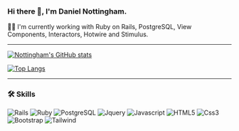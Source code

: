 ### Hi there 👋, I'm Daniel Nottingham.

👨‍💻 I'm currently working with Ruby on Rails, PostgreSQL, View Components, Interactors, Hotwire and Stimulus.
<hr/>

<div style="display: inline_block">

[![Nottingham's GitHub stats](https://github-readme-stats.vercel.app/api?username=danielnottingham&theme=dracula)](https://github.com/anuraghazra/github-readme-stats)

[![Top Langs](https://github-readme-stats.vercel.app/api/top-langs/?username=danielnottingham&layout=compact&theme=dracula)](https://github.com/anuraghazra/github-readme-stats)

</div>
<hr/>

### 🛠️ Skills

![Rails](	https://img.shields.io/badge/Ruby_on_Rails-CC0000?style=for-the-badge&logo=ruby-on-rails&logoColor=white)
![Ruby](	https://img.shields.io/badge/Ruby-CC342D?style=for-the-badge&logo=ruby&logoColor=white)
![PostgreSQL](	https://img.shields.io/badge/PostgreSQL-316192?style=for-the-badge&logo=postgresql&logoColor=white)
![Jquery](		https://img.shields.io/badge/jQuery-0769AD?style=for-the-badge&logo=jquery&logoColor=white)
![Javascript](	https://img.shields.io/badge/JavaScript-F7DF1E?style=for-the-badge&logo=javascript&logoColor=black)
![HTML5](	https://img.shields.io/badge/HTML5-E34F26?style=for-the-badge&logo=html5&logoColor=white)
![Css3](	https://img.shields.io/badge/CSS3-1572B6?style=for-the-badge&logo=css3&logoColor=white)
![Bootstrap](	https://img.shields.io/badge/Bootstrap-563D7C?style=for-the-badge&logo=bootstrap&logoColor=white)
![Tailwind](	https://img.shields.io/badge/Tailwind_CSS-38B2AC?style=for-the-badge&logo=tailwind-css&logoColor=white)

